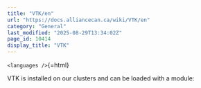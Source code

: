 ```yaml
---
title: "VTK/en"
url: "https://docs.alliancecan.ca/wiki/VTK/en"
category: "General"
last_modified: "2025-08-29T13:34:02Z"
page_id: 10414
display_title: "VTK"
---
```


`<languages />`{=html}

VTK is installed on our clusters and can be loaded with a module:
